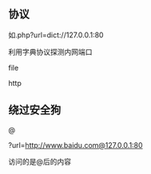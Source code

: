 ## 协议

如.php?url=dict://127.0.0.1:80

利用字典协议探测内网端口



file



http



## 绕过安全狗

@

?url=http://www.baidu.com@127.0.0.1:80

访问的是@后的内容